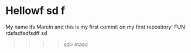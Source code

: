 # Hellowf sd f 
My name ifs Marcin and this is my first commit on my first repository! FUN
rdsfsdfsdfsdff sd
>>>> sd> masd